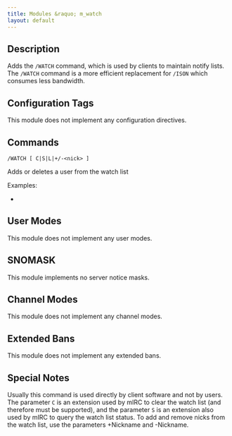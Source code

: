 ```yaml
---
title: Modules &raquo; m_watch
layout: default
---
```


## Description

Adds the `/WATCH` command, which is used by clients to maintain notify lists. The `/WATCH` command is a more 
efficient replacement for `/ISON` which consumes less bandwidth. 

## Configuration Tags

This module does not implement any configuration directives.

## Commands

`/WATCH [ C|S|L|+/-<nick> ]`

Adds or deletes a user from the watch list 

Examples:

*

## User Modes

This module does not implement any user modes.

## SNOMASK

This module implements no server notice masks.

## Channel Modes

This module does not implement any channel modes.

## Extended Bans

This module does not implement any extended bans.

## Special Notes

Usually this command is used directly by client software and not by users. The parameter `C` is an extension used by 
mIRC to clear the watch list (and therefore must be supported), and the parameter `S` is an extension also used by 
mIRC to query the watch list status. To add and remove nicks from the watch list, use the parameters +Nickname and 
-Nickname. 
